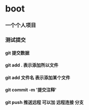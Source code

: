 # boot

### 一个个人项目
### 测试提交

#### git 提交数据
#### git add . 表示添加所以文件
#### git add 文件名 表示添加某个文件
#### git commit -m '提交注释'
#### git push 推送远程 可以加 远程连接 分支
